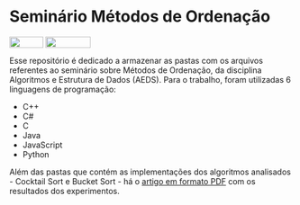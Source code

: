 # Seminário Métodos de Ordenação

<div style="display: inline-block;">
<img align="center" height="20px" width="60px" src="https://img.shields.io/badge/C%2B%2B-00599C?style=for-the-badge&logo=c%2B%2B&logoColor=white"/> 
<img align="center" height="20px" width="80px" src="https://img.shields.io/badge/Made%20for-VSCode-1f425f.svg"/> 
</a> 
</div>

<p> </p>
<p> </p>

<p align="justify">
  
</p>
Esse repositório é dedicado a armazenar as pastas com os arquivos referentes ao seminário sobre Métodos de Ordenação, da disciplina Algoritmos e Estrutura de Dados (AEDS). Para 
o trabalho, foram utilizadas 6 linguagens de programação:

- C++
- C#
- C
- Java
- JavaScript
- Python

Além das pastas que contém as implementações dos algoritmos analisados - Cocktail Sort e Bucket Sort - há o [artigo em formato PDF](https://github.com/JoaquimCruz/Metodos-de-Ordenacao/blob/main/Artigo_Metodos_Ordenacao.pdf) com os resultados dos experimentos.

